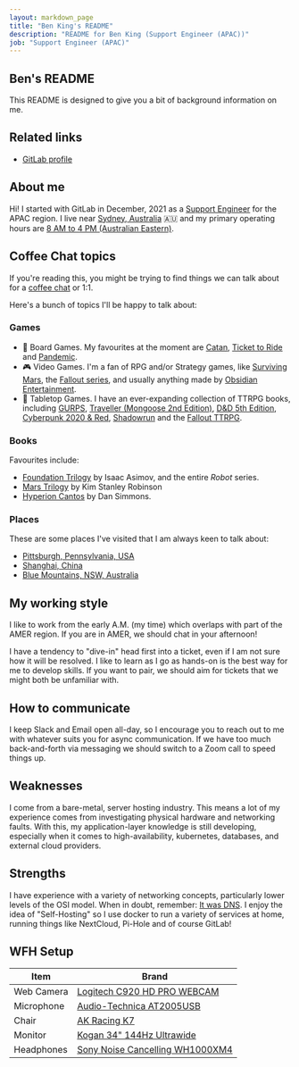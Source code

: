 ```yaml
---
layout: markdown_page
title: "Ben King's README"
description: "README for Ben King (Support Engineer (APAC))"
job: "Support Engineer (APAC)"
---
```


## Ben's README

This README is designed to give you a bit of background information on me. 

## Related links

 - [GitLab profile](https://gitlab.com/benjaminking)

## About me

Hi! I started with GitLab in December, 2021 as a [Support Engineer](https://about.gitlab.com/job-families/engineering/support-engineer/) for the APAC region. 
I live near [Sydney, Australia](https://en.wikipedia.org/wiki/Sydney) 🇦🇺  and my primary operating hours are [8 AM to 4 PM (Australian Eastern)](https://www.timeanddate.com/worldclock/australia/sydney).

## Coffee Chat topics

If you're reading this, you might be trying to find things we can talk about for a [coffee chat](https://about.gitlab.com/company/culture/all-remote/informal-communication/#coffee-chats) or 1:1. 

Here's a bunch of topics I'll be happy to talk about: 

### Games
 - 🎲 Board Games. My favourites at the moment are [Catan](https://boardgamegeek.com/boardgame/13/catan), [Ticket to Ride](https://boardgamegeek.com/boardgame/9209/ticket-ride) and [Pandemic](https://boardgamegeek.com/boardgame/30549/pandemic).
 - 🎮 Video Games. I'm a fan of RPG and/or Strategy games, like  [Surviving Mars](https://store.steampowered.com/app/464920/Surviving_Mars/), the [Fallout series](https://en.wikipedia.org/wiki/Fallout_(series)), and usually anything made by [Obsidian Entertainment](https://en.wikipedia.org/wiki/Obsidian_Entertainment).
 - 🏰 Tabletop Games. I have an ever-expanding collection of TTRPG books, including [GURPS](http://www.sjgames.com/gurps/), [Traveller (Mongoose 2nd Edition)](https://www.mongoosepublishing.com/rpgs/new-traveller.html), [D&D 5th Edition](https://dnd.wizards.com/), [Cyberpunk 2020 & Red](https://rtalsoriangames.com/cyberpunk/), [Shadowrun](https://www.shadowruntabletop.com/) and the [Fallout TTRPG](https://www.modiphius.net/pages/falloutrpg). 

### Books

Favourites include:

 - [Foundation Trilogy](https://www.goodreads.com/book/show/46654.The_Foundation_Trilogy) by Isaac Asimov, and the entire *Robot* series. 
 - [Mars Trilogy](https://en.wikipedia.org/wiki/Mars_trilogy) by Kim Stanley Robinson
 - [Hyperion Cantos](https://en.wikipedia.org/wiki/Hyperion_Cantos) by Dan Simmons. 

### Places

These are some places I've visited that I am always keen to talk about: 

 - [Pittsburgh, Pennsylvania, USA](https://en.wikipedia.org/wiki/Pittsburgh)
 - [Shanghai, China](https://en.wikipedia.org/wiki/Shanghai)
 - [Blue Mountains, NSW, Australia](https://en.wikipedia.org/wiki/Blue_Mountains_(New_South_Wales))

## My working style

I like to work from the early A.M. (my time) which overlaps with part of the AMER region. If you are in AMER, we should chat in your afternoon!

I have a tendency to "dive-in" head first into a ticket, even if I am not sure how it will be resolved. I like to learn as I go as hands-on is the best way for me to develop skills. If you want to pair, we should aim for tickets that we might both be unfamiliar with. 

## How to communicate

I keep Slack and Email open all-day, so I encourage you to reach out to me with whatever suits you for async communication. If we have too much back-and-forth via messaging we should switch to a Zoom call to speed things up. 

## Weaknesses

I come from a bare-metal, server hosting industry. This means a lot of my experience comes from investigating physical hardware and networking faults. With this, my application-layer knowledge is still developing, especially when it comes to high-availability, kubernetes, databases, and external cloud providers. 

## Strengths

I have experience with a variety of networking concepts, particularly lower levels of the OSI model. When in doubt, remember: [It was DNS](https://www.reddit.com/r/sysadmin/comments/4oj7pv/network_solutions_haiku/d4czk91/?context=3). I enjoy the idea of "Self-Hosting" so I use docker to run a variety of services at home, running things like NextCloud, Pi-Hole and of course GitLab! 

## WFH Setup

| Item | Brand |
| ------ | ------ |
| Web Camera | [Logitech C920 HD PRO WEBCAM](https://www.logitech.com/en-au/products/webcams/c920-pro-hd-webcam.960-000770.html) |
| Microphone | [Audio-Technica AT2005USB](https://audio-technica.com.au/available-now-at2005usb-home-recording-podcasting-live-performance/) |
| Chair | [AK Racing K7](https://ak-racing.com.au/products/akracing-k7012-gaming-chair-black-blue) |
| Monitor | [Kogan 34" 144Hz Ultrawide](https://www.kogan.com/au/buy/kogan-34-wqhd-curved-219-ultrawide-144hz-hdr-gaming-monitor-3440-x-1440/) |
| Headphones | [Sony Noise Cancelling WH1000XM4](https://www.sony.com.au/electronics/headband-headphones/wh-1000xm4)
